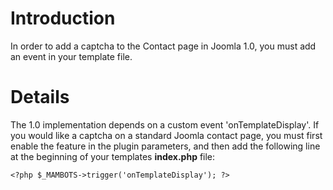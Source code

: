 # Introduction #

In order to add a captcha to the Contact page in Joomla 1.0, you must add an event in your template file.

# Details #

The 1.0 implementation depends on a custom event 'onTemplateDisplay'. If you would like a captcha on a standard Joomla contact page, you must first enable the feature in the plugin parameters, and then add the following line at the beginning of your templates **index.php** file:

`<?php $_MAMBOTS->trigger('onTemplateDisplay'); ?>`